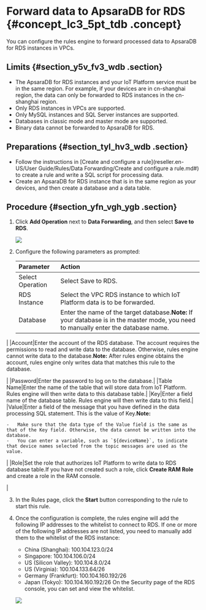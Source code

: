 # Forward data to ApsaraDB for RDS {#concept_lc3_5pt_tdb .concept}

You can configure the rules engine to forward processed data to ApsaraDB for RDS instances in VPCs.

## Limits {#section_y5v_fv3_wdb .section}

-   The ApsaraDB for RDS instances and your IoT Platform service must be in the same region. For example, if your devices are in cn-shanghai region, the data can only be forwarded to RDS instances in the cn-shanghai region.
-   Only RDS instances in VPCs are supported.
-   Only MySQL instances and SQL Server instances are supported.
-   Databases in classic mode and master mode are supported.
-   Binary data cannot be forwarded to ApsaraDB for RDS.

## Preparations {#section_tyl_hv3_wdb .section}

-   Follow the instructions in [Create and configure a rule](reseller.en-US/User Guide/Rules/Data Forwarding/Create and configure a rule.md#) to create a rule and write a SQL script for processing data.
-   Create an ApsaraDB for RDS instance that is in the same region as your devices, and then create a database and a data table.

## Procedure {#section_yfn_vgh_ygb .section}

1.  Click **Add Operation** next to **Data Forwarding**, and then select **Save to RDS**.

    ![](http://static-aliyun-doc.oss-cn-hangzhou.aliyuncs.com/assets/img/7547/15520327382856_en-US.png)

2.  Configure the following parameters as prompted:

    |Parameter|Action|
    |:--------|:-----|
    |Select Operation|Select Save to RDS.|
    |RDS Instance|Select the VPC RDS instance to which IoT Platform data is to be forwarded.|
    |Database|Enter the name of the target database.**Note:** If your database is in the master mode, you need to manually enter the database name.

|
    |Account|Enter the account of the RDS database. The account requires the permissions to read and write data to the database. Otherwise, rules engine cannot write data to the database.**Note:** After rules engine obtains the account, rules engine only writes data that matches this rule to the database.

|
    |Password|Enter the password to log on to the database.|
    |Table Name|Enter the name of the table that will store data from IoT Platform. Rules engine will then write data to this database table.|
    |Key|Enter a field name of the database table. Rules engine will then write data to this field.|
    |Value|Enter a field of the message that you have defined in the data processing SQL statement. This is the value of Key.**Note:** 

    -   Make sure that the data type of the Value field is the same as that of the Key field. Otherwise, the data cannot be written into the database.
    -   You can enter a variable, such as `${deviceName}`, to indicate that device names selected from the topic messages are used as the value.
|
    |Role|Set the role that authorizes IoT Platform to write data to RDS database table.If you have not created such a role, click **Create RAM Role** and create a role in the RAM console.

|

3.  In the Rules page, click the **Start** button corresponding to the rule to start this rule.
4.  Once the configuration is complete, the rules engine will add the following IP addresses to the whitelist to connect to RDS. If one or more of the following IP addresses are not listed, you need to manually add them to the whitelist of the RDS instance:

    -   China \(Shanghai\): 100.104.123.0/24
    -   Singapore: 100.104.106.0/24
    -   US \(Silicon Valley\): 100.104.8.0/24
    -   US \(Virginia\): 100.104.133.64/26
    -   Germany \(Frankfurt\): 100.104.160.192/26
    -   Japan \(Tokyo\): 100.104.160.192/26
    On the Security page of the RDS console, you can set and view the whitelist.

    ![](http://static-aliyun-doc.oss-cn-hangzhou.aliyuncs.com/assets/img/7547/15520327383010_en-US.png)


